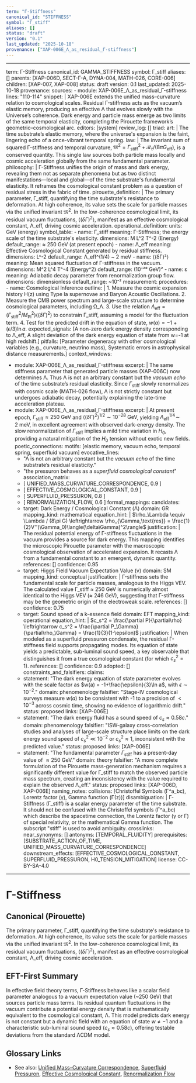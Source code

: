 ```yaml
---
term: "Γ-Stiffness"
canonical_id: "STIFFNESS"
symbol: "Γ_stiff"
aliases: []
status: "draft"
version: "0.1"
last_updated: "2025-10-18"
provenance: ["XAP-006E_Λ_as_residual_Γ-stiffness"]
---
```


---
term: Γ-Stiffness
canonical_id: GAMMA_STIFFNESS
symbol: Γ_stiff
aliases: []
parents: [XAP-006D, SECT-Γ-A, DYNA-004, MATH-026, CORE-006]
children: [XAP-007, XAP-008]
status: draft
version: 0.1
last_updated: 2025-10-18
provenance:
  sources:
    - module: XAP-006E_Λ_as_residual_Γ-stiffness
      lines: "110-114"
      snippet: |
        XAP-006E extends the unified mass–curvature relation to cosmological scales.
        Residual Γ-stiffness acts as the vacuum’s elastic memory, producing an effective Λ that evolves slowly with the Universe’s coherence.
        Dark energy and particle mass emerge as two limits of the same temporal elasticity, completing the Pirouette framework’s geometric–cosmological arc.
  editors: [system]
  review_log: []
triad:
  art: |
    The time substrate’s elastic memory, where the universe's expansion is the faint, lingering echo of a once-vibrant temporal spring.
  law: |
    The invariant sum of squared Γ-stiffness and temporal curvature, $\mathfrak{M}^2=\Gamma_{\mathrm{stiff}}^2+\mathcal{R}_\tau/(8\pi G_{\mathrm{eff}})$, is a conserved quantity. This single law sources both particle mass locally and cosmic acceleration globally from the same fundamental parameter.
  philosophy: |
    Γ-Stiffness unifies the origin of mass and dark energy, revealing them not as separate phenomena but as two distinct manifestations—local and global—of the time substrate's fundamental elasticity. It reframes the cosmological constant problem as a question of residual stress in the fabric of time.
pirouette_definition: |
  The primary parameter, Γ_stiff, quantifying the time substrate's resistance to deformation. At high coherence, its value sets the scale for particle masses via the unified invariant $\mathfrak{M}^2$. In the low-coherence cosmological limit, its residual vacuum fluctuations, $\langle(\delta\Gamma)^2\rangle$, manifest as an effective cosmological constant, Λ_eff, driving cosmic acceleration.
operational_definition:
  units: GeV (energy)
  symbol_table:
    - name: Γ_stiff
      meaning: Γ-Stiffness; the energy scale of the time substrate's elasticity.
      dimensions: M L^2 T^-2 (Energy)
      default_range: ≈ 250 GeV (at present epoch)
    - name: Λ_eff
      meaning: Effective Cosmological Constant generated by residual stiffness.
      dimensions: L^-2
      default_range: Λ_eff^(1/4) ~ 2 meV
    - name: ⟨(δΓ)²⟩
      meaning: Mean squared fluctuation of Γ-stiffness in the vacuum.
      dimensions: M^2 L^4 T^-4 (Energy^2)
      default_range: (10⁻²⁸ GeV)²
    - name: ε
      meaning: Adiabatic decay parameter from renormalization group flow.
      dimensions: dimensionless
      default_range: ~10⁻²
  measurement:
    procedures:
      - name: Cosmological Inference
        outline: |
          1. Measure the cosmic expansion history H(z) using Type Ia supernovae and Baryon Acoustic Oscillations.
          2. Measure the CMB power spectrum and large-scale structure to determine cosmological parameters, including Ω_Λ.
          3. Use the relation $\Lambda_{\mathrm{eff}} = (\Gamma_{\mathrm{stiff}}^2 / M_\text{Pl}^2) \langle(\delta\Gamma)^2\rangle$ to constrain Γ_stiff, assuming a model for the fluctuation term.
          4. Test for the predicted drift in the equation of state, $w(a) = -1+(\epsilon/3)\ln a$.
        expected_signals: [A non-zero dark energy density corresponding to Λ_eff, A slight deviation of the dark energy equation of state from w=-1 at high redshift.]
        pitfalls: [Parameter degeneracy with other cosmological variables (e.g., curvature, neutrino mass), Systematic errors in astrophysical distance measurements.]
context_windows:
  - module: XAP-006E_Λ_as_residual_Γ-stiffness
    excerpt: |
      The same stiffness parameter that generated particle masses (XAP-006C) now determines Λ. Thus Λ is not an arbitrary constant but the *vacuum echo* of the time substrate’s residual elasticity. Since $\Gamma_{\mathrm{stiff}}$ slowly renormalizes with cosmic scale (MATH-026 flow), Λ is not strictly constant but undergoes adiabatic decay, potentially explaining the late-time acceleration plateau.
  - module: XAP-006E_Λ_as_residual_Γ-stiffness
    excerpt: |
      At present epoch, $\Gamma_{\mathrm{stiff}} \approx 250~\mathrm{GeV}$ and $\langle(\delta\Gamma)^2\rangle^{1/2} \sim 10^{-28}~\mathrm{GeV}$, yielding $\Lambda_{\mathrm{eff}}^{1/4}\!\sim\!2~\mathrm{meV}$, in excellent agreement with observed dark-energy density. The slow renormalization of $\Gamma_{\mathrm{stiff}}$ implies a mild time variation in $H_0$, providing a natural mitigation of the $H_0$ tension without exotic new fields.
poetic_connections:
  motifs: [elastic memory, vacuum echo, temporal spring, superfluid vacuum]
  evocative_lines:
    - "Λ is not an arbitrary constant but the *vacuum echo* of the time substrate’s residual elasticity."
    - "the pressuron behaves as a *superfluid cosmological constant*"
  association_matrix:
    - [ UNIFIED_MASS_CURVATURE_CORRESPONDENCE, 0.9 ]
    - [ EFFECTIVE_COSMOLOGICAL_CONSTANT, 0.9 ]
    - [ SUPERFLUID_PRESSURON, 0.8 ]
    - [ RENORMALIZATION_FLOW, 0.6 ]
formal_mappings:
  candidates:
    - target: Dark Energy / Cosmological Constant (Λ)
      domain: GR
      mapping_kind: mathematical
      equation_hint: |
        $\rho_\Lambda \equiv \Lambda / (8\pi G) \leftrightarrow \rho_{\Gamma,\text{res}} = \frac{1}{2}V''(\Gamma_0)\langle(\delta\Gamma)^2\rangle$
      justification: |
        The residual potential energy of Γ-stiffness fluctuations in the vacuum provides a source for dark energy. This mapping identifies the microscopic Pirouette parameter with the macroscopic cosmological observation of accelerated expansion. It recasts Λ from a fundamental constant to an emergent, dynamic quantity.
      references: []
      confidence: 0.95
    - target: Higgs Field Vacuum Expectation Value (v)
      domain: SM
      mapping_kind: conceptual
      justification: |
        Γ-stiffness sets the fundamental scale for particle masses, analogous to the Higgs VEV. The calculated value Γ_stiff ≈ 250 GeV is numerically almost identical to the Higgs VEV (≈ 246 GeV), suggesting that Γ-stiffness may be the geometric origin of the electroweak scale.
      references: []
      confidence: 0.75
    - target: Sound speed of a k-essence field
      domain: EFT
      mapping_kind: operational
      equation_hint: |
        $c_s^2 = \frac{\partial P}{\partial\rho} \leftrightarrow c_s^2 = \frac{\partial P_\Gamma}{\partial\rho_\Gamma} = \frac{1}{3}(1-\epsilon)$
      justification: |
        When modeled as a superfluid pressuron condensate, the residual Γ-stiffness field supports propagating modes. Its equation of state yields a predictable, sub-luminal sound speed, a key observable that distinguishes it from a true cosmological constant (for which $c_s^2=1$).
      references: []
      confidence: 0.9
  adopted: []
constraints_and_falsifiers:
  claims:
    - statement: "The dark energy equation of state parameter evolves with the scale factor as $w(a) = -1+\frac{\epsilon}{3}\ln a$, with $\epsilon\sim10^{-2}$."
      domain: phenomenology
      falsifier: "Stage-IV cosmological surveys measure $w(a)$ to be consistent with -1 to a precision of $<10^{-3}$ across cosmic time, showing no evidence of logarithmic drift."
      status: proposed
      links: [XAP-006E]
    - statement: "The dark energy fluid has a sound speed of $c_s \approx 0.58c$."
      domain: phenomenology
      falsifier: "ISW-galaxy cross-correlation studies and analyses of large-scale structure place limits on the dark energy sound speed of $c_s^2 \ll 10^{-2}$ or $c_s^2 \approx 1$, inconsistent with the predicted value."
      status: proposed
      links: [XAP-006E]
    - statement: "The fundamental parameter $\Gamma_{\mathrm{stiff}}$ has a present-day value of $\approx 250$ GeV."
      domain: theory
      falsifier: "A more complete formulation of the Pirouette mass-generation mechanism requires a significantly different value for Γ_stiff to match the observed particle mass spectrum, creating an inconsistency with the value required to explain the observed Λ_eff."
      status: proposed
      links: [XAP-006D, XAP-006E]
naming_notes:
  collisions: [Christoffel Symbols (Γ^a_bc), Lorentz factor (γ), Gamma function (Γ(z))]
  disambiguation: |
    Γ-Stiffness (Γ_stiff) is a scalar energy parameter of the time substrate. It should not be confused with the Christoffel symbols (Γ^a_bc) which describe the spacetime connection, the Lorentz factor (γ or Γ) of special relativity, or the mathematical Gamma function. The subscript "stiff" is used to avoid ambiguity.
crosslinks:
  near_synonyms: []
  antonyms: [TEMPORAL_FLUIDITY]
  prerequisites: [SUBSTRATE_ACTION_OF_TIME, UNIFIED_MASS_CURVATURE_CORRESPONDENCE]
  downstream_effects: [EFFECTIVE_COSMOLOGICAL_CONSTANT, SUPERFLUID_PRESSURON, H0_TENSION_MITIGATION]
license: CC-BY-SA-4.0
---

# Γ-Stiffness

## Canonical (Pirouette)
The primary parameter, Γ_stiff, quantifying the time substrate's resistance to deformation. At high coherence, its value sets the scale for particle masses via the unified invariant $\mathfrak{M}^2$. In the low-coherence cosmological limit, its residual vacuum fluctuations, $\langle(\delta\Gamma)^2\rangle$, manifest as an effective cosmological constant, Λ_eff, driving cosmic acceleration.

## EFT-First Summary
In effective field theory terms, Γ-Stiffness behaves like a scalar field parameter analogous to a vacuum expectation value (~250 GeV) that sources particle mass terms. Its residual quantum fluctuations in the vacuum contribute a potential energy density that is mathematically equivalent to the cosmological constant, Λ. This model predicts dark energy is not constant but a dynamic field with an equation of state $w \neq -1$ and a characteristic sub-luminal sound speed ($c_s \approx 0.58c$), offering testable deviations from the standard ΛCDM model.

## Glossary Links
- See also: [Unified Mass–Curvature Correspondence](<#>), [Superfluid Pressuron](<#>), [Effective Cosmological Constant](<#>), [Renormalization Flow](<#>)